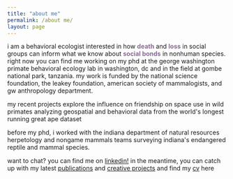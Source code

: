 ```yaml
---
title: "about me"
permalink: /about me/
layout: page
---
```


i am a behavioral ecologist interested in how <span style="color: #8A6A95; font-weight: bold;">**death**</span> and <span style="color: #8A6A95; font-weight: bold; ">**loss**</span> in social groups can inform what we know about <span style="color: #8A6A95; font-weight: bold; ">**social bonds**</span> in nonhuman species. 
right now you can find me working on my phd at the george washington primate behavioral ecology lab in washington, dc and in the field at gombe national park, tanzania. my work is funded by the national science foundation, the leakey foundation, american society of mammalogists, and gw anthropology department.

my recent projects explore the influence on friendship on space use in wild primates analyzing geospatial and behavioral data from the world's longest running great ape dataset

before my phd, i worked with the indiana department of natural resources herpetology and nongame mammals teams surveying indiana's endangered reptile and mammal species.  

want to chat? you can find me on [linkedin!](https://www.linkedin.com/in/abigail-mcclain) in the meantime, you can catch up with my latest [publications](https://armcclain.github.io/publications/) and [creative projects](https://armcclain.github.io/creative%20works/) and find my [cv](https://github.com/user-attachments/files/18370120/McClain_Abigail_2pg_CV_JAN_2025.pdf) here

